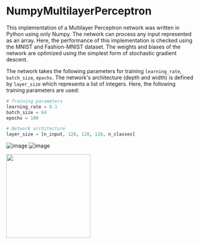 # NumpyMultilayerPerceptron

This implementation of a Multilayer Perceptron network was written in Python using only Numpy. The network can process any input represented as an array. Here, the performance of this implementation is checked using the MNIST and Fashion-MNIST dataset. The weights and biases of the network are optimized using the simplest form of stochastic gradient descent.

The network takes the following parameters for training `learning_rate`, `batch_size`, `epochs`. The network's architecture (depth and width) is defined by `layer_size` which represents a list of integers. Here, the following training parameters are used:

```python
# Training parameters
learning_rate = 0.1
batch_size = 64
epochs = 100

# Network architecture
layer_size = [n_input, 128, 128, 128, n_classes]
````

![image](https://github.com/KaiFabi/NumpyMultilayerPerceptron/blob/master/mnist_weights.png)
![image](https://github.com/KaiFabi/NumpyMultilayerPerceptron/blob/master/fashion_mnist_weights.png)

<img src="https://github.com/KaiFabi/NumpyMultilayerPerceptron/blob/master/fashion_mnist_weights.png" height="224" width="224">
